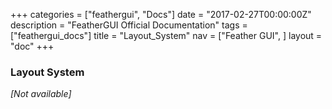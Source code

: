 +++
categories = ["feathergui", "Docs"]
date = "2017-02-27T00:00:00Z"
description = "FeatherGUI Official Documentation"
tags = ["feathergui_docs"]
title = "Layout_System"
nav = ["Feather GUI", ]
layout = "doc"
+++

### Layout System

*[Not available]*